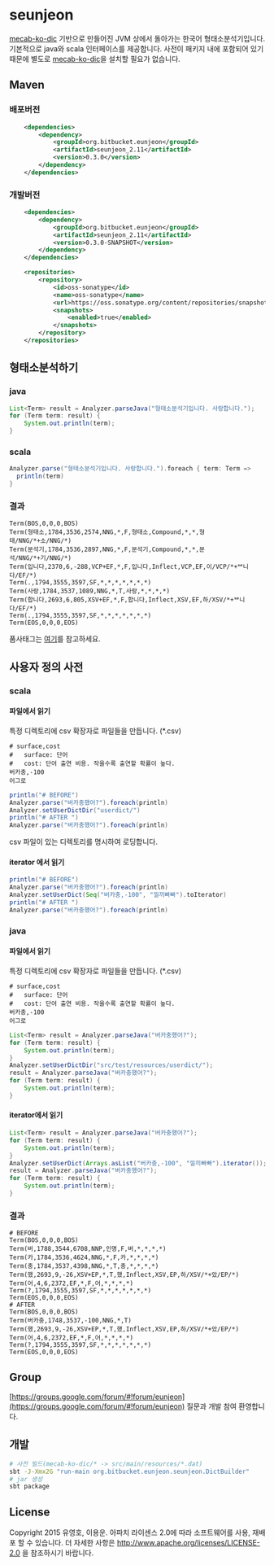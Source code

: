 # seunjeon
[mecab-ko-dic](https://bitbucket.org/eunjeon/mecab-ko-dic) 기반으로 만들어진 JVM 상에서 돌아가는 한국어 형태소분석기입니다. 기본적으로 java와 scala 인터페이스를 제공합니다. 사전이 패키지 내에 포함되어 있기 때문에 별도로 [mecab-ko-dic](https://bitbucket.org/eunjeon/mecab-ko-dic)을 설치할 필요가 없습니다.

## Maven
### 배포버전
```xml
    <dependencies>
        <dependency>
            <groupId>org.bitbucket.eunjeon</groupId>
            <artifactId>seunjeon_2.11</artifactId>
            <version>0.3.0</version>
        </dependency>
    </dependencies>
```

### 개발버전
```xml
    <dependencies>
        <dependency>
            <groupId>org.bitbucket.eunjeon</groupId>
            <artifactId>seunjeon_2.11</artifactId>
            <version>0.3.0-SNAPSHOT</version>
        </dependency>
    </dependencies>

    <repositories>
        <repository>
            <id>oss-sonatype</id>
            <name>oss-sonatype</name>
            <url>https://oss.sonatype.org/content/repositories/snapshots/</url>
            <snapshots>
                <enabled>true</enabled>
            </snapshots>
        </repository>
    </repositories>
```

## 형태소분석하기
### java
```java
List<Term> result = Analyzer.parseJava("형태소분석기입니다. 사랑합니다.");
for (Term term: result) {
    System.out.println(term);
}
```
### scala
```scala
Analyzer.parse("형태소분석기입니다. 사랑합니다.").foreach { term: Term =>
  println(term)
}
```
### 결과
```text
Term(BOS,0,0,0,BOS)
Term(형태소,1784,3536,2574,NNG,*,F,형태소,Compound,*,*,형태/NNG/*+소/NNG/*)
Term(분석기,1784,3536,2897,NNG,*,F,분석기,Compound,*,*,분석/NNG/*+기/NNG/*)
Term(입니다,2370,6,-288,VCP+EF,*,F,입니다,Inflect,VCP,EF,이/VCP/*+ᄇ니다/EF/*)
Term(.,1794,3555,3597,SF,*,*,*,*,*,*,*)
Term(사랑,1784,3537,1089,NNG,*,T,사랑,*,*,*,*)
Term(합니다,2693,6,805,XSV+EF,*,F,합니다,Inflect,XSV,EF,하/XSV/*+ᄇ니다/EF/*)
Term(.,1794,3555,3597,SF,*,*,*,*,*,*,*)
Term(EOS,0,0,0,EOS)
```
품사태그는 [여기](https://docs.google.com/spreadsheets/d/1-9blXKjtjeKZqsf4NzHeYJCrr49-nXeRF6D80udfcwY/edit#gid=589544265)를 참고하세요.

## 사용자 정의 사전
### scala
#### 파일에서 읽기
특정 디렉토리에 csv 확장자로 파일들을 만듭니다. (*.csv)
```text
# surface,cost
#   surface: 단어
#   cost: 단어 출연 비용. 작을수록 출연할 확률이 높다.
버카충,-100
어그로
```
```scala
println("# BEFORE")
Analyzer.parse("버카충했어?").foreach(println)
Analyzer.setUserDictDir("userdict/")
println("# AFTER ")
Analyzer.parse("버카충했어?").foreach(println)
```
csv 파일이 있는 디렉토리를 명시하여 로딩합니다.
#### iterator 에서 읽기
```scala
println("# BEFORE")
Analyzer.parse("버카충했어?").foreach(println)
Analyzer.setUserDict(Seq("버카충,-100", "낄끼빠빠").toIterator)
println("# AFTER ")
Analyzer.parse("버카충했어?").foreach(println)
```

### java
#### 파일에서 읽기
특정 디렉토리에 csv 확장자로 파일들을 만듭니다. (*.csv)
```text
# surface,cost
#   surface: 단어
#   cost: 단어 출연 비용. 작을수록 출연할 확률이 높다.
버카충,-100
어그로
```
```java
List<Term> result = Analyzer.parseJava("버카충했어?");
for (Term term: result) {
    System.out.println(term);
}
Analyzer.setUserDictDir("src/test/resources/userdict/");
result = Analyzer.parseJava("버카충했어?");
for (Term term: result) {
    System.out.println(term);
}
```
#### iterator에서 읽기
```java
List<Term> result = Analyzer.parseJava("버카충했어?");
for (Term term: result) {
    System.out.println(term);
}
Analyzer.setUserDict(Arrays.asList("버카충,-100", "낄끼빠빠").iterator());
result = Analyzer.parseJava("버카충했어?");
for (Term term: result) {
    System.out.println(term);
}
```

### 결과
```text
# BEFORE
Term(BOS,0,0,0,BOS)
Term(버,1788,3544,6708,NNP,인명,F,버,*,*,*,*)
Term(카,1784,3536,4624,NNG,*,F,카,*,*,*,*)
Term(충,1784,3537,4398,NNG,*,T,충,*,*,*,*)
Term(했,2693,9,-26,XSV+EP,*,T,했,Inflect,XSV,EP,하/XSV/*+았/EP/*)
Term(어,4,6,2372,EF,*,F,어,*,*,*,*)
Term(?,1794,3555,3597,SF,*,*,*,*,*,*,*)
Term(EOS,0,0,0,EOS)
# AFTER 
Term(BOS,0,0,0,BOS)
Term(버카충,1748,3537,-100,NNG,*,T)
Term(했,2693,9,-26,XSV+EP,*,T,했,Inflect,XSV,EP,하/XSV/*+았/EP/*)
Term(어,4,6,2372,EF,*,F,어,*,*,*,*)
Term(?,1794,3555,3597,SF,*,*,*,*,*,*,*)
Term(EOS,0,0,0,EOS)
```


## Group
[https://groups.google.com/forum/#!forum/eunjeon](https://groups.google.com/forum/#!forum/eunjeon) 질문과 개발 참여 환영합니다.

## 개발
```sh
# 사전 빌드(mecab-ko-dic/* -> src/main/resources/*.dat)
sbt -J-Xmx2G "run-main org.bitbucket.eunjeon.seunjeon.DictBuilder"
# jar 생성
sbt package
```

## License
Copyright 2015 유영호, 이용운. 아파치 라이센스 2.0에 따라 소프트웨어를 사용, 재배포 할 수 있습니다. 더 자세한 사항은 http://www.apache.org/licenses/LICENSE-2.0 을 참조하시기 바랍니다.